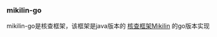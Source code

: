 ### mikilin-go
mikilin-go是核查框架，该框架是java版本的 [核查框架Mikilin](https://github.com/simonAlong/Mikilin) 的go版本实现


